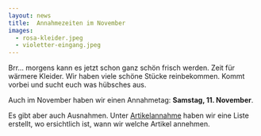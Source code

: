 ```yaml
---
layout: news
title:  Annahmezeiten im November
images:
  - rosa-kleider.jpeg
  - violetter-eingang.jpeg
---
```


Brr... morgens kann es jetzt schon ganz schön frisch werden. Zeit für wärmere Kleider. 
Wir haben viele schöne Stücke reinbekommen. Kommt vorbei und sucht euch was hübsches aus.


Auch im November haben wir einen Annahmetag: __Samstag, 11. November__.

Es gibt aber auch Ausnahmen. Unter [Artikelannahme](./#artikelannahme) haben wir eine Liste erstellt, wo ersichtlich ist, wann wir welche Artikel annehmen.
